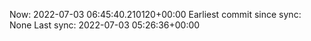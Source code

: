 Now: 2022-07-03 06:45:40.210120+00:00 Earliest commit since sync: None Last sync: 2022-07-03 05:26:36+00:00
